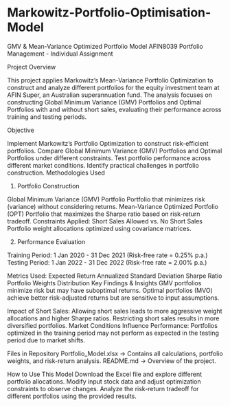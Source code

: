 # Markowitz-Portfolio-Optimisation-Model
GMV & Mean-Variance Optimized Portfolio Model
AFIN8039 Portfolio Management - Individual Assignment

Project Overview

This project applies Markowitz’s Mean-Variance Portfolio Optimization to construct and analyze different portfolios for the equity investment team at AFIN Super, an Australian superannuation fund. The analysis focuses on constructing Global Minimum Variance (GMV) Portfolios and Optimal Portfolios with and without short sales, evaluating their performance across training and testing periods.

Objective

Implement Markowitz’s Portfolio Optimization to construct risk-efficient portfolios.
Compare Global Minimum Variance (GMV) Portfolios and Optimal Portfolios under different constraints.
Test portfolio performance across different market conditions.
Identify practical challenges in portfolio construction.
Methodologies Used
1. Portfolio Construction

Global Minimum Variance (GMV) Portfolio
Portfolio that minimizes risk (variance) without considering returns.
Mean-Variance Optimized Portfolio (OPT)
Portfolio that maximizes the Sharpe ratio based on risk-return tradeoff.
Constraints Applied:
Short Sales Allowed vs. No Short Sales
Portfolio weight allocations optimized using covariance matrices.

2. Performance Evaluation

Training Period: 1 Jan 2020 - 31 Dec 2021 (Risk-free rate = 0.25% p.a.)
Testing Period: 1 Jan 2022 - 31 Dec 2022 (Risk-free rate = 2.00% p.a.)

Metrics Used:
Expected Return
Annualized Standard Deviation
Sharpe Ratio
Portfolio Weights Distribution
Key Findings & Insights
GMV portfolios minimize risk but may have suboptimal returns.
Optimal portfolios (MVO) achieve better risk-adjusted returns but are sensitive to input assumptions.

Impact of Short Sales:
Allowing short sales leads to more aggressive weight allocations and higher Sharpe ratios.
Restricting short sales results in more diversified portfolios.
Market Conditions Influence Performance:
Portfolios optimized in the training period may not perform as expected in the testing period due to market shifts.

Files in Repository
Portfolio_Model.xlsx → Contains all calculations, portfolio weights, and risk-return analysis.
README.md → Overview of the project.

How to Use This Model
Download the Excel file and explore different portfolio allocations.
Modify input stock data and adjust optimization constraints to observe changes.
Analyze the risk-return tradeoff for different portfolios using the provided results.
